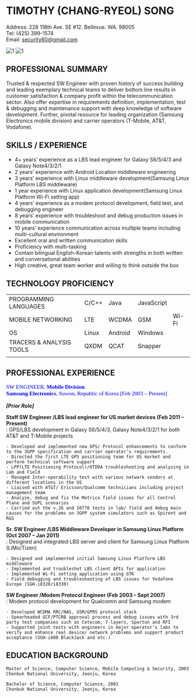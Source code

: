 # TIMOTHY (CHANG-RYEOL) SONG
Address: 228 118th Ave. SE #12. Bellevue. WA. 98005
<br>
Tel: (425) 399-1574
<br>
Email: security60@gmail.com

<img class="w25percent" src="/images/resume.png" alt="1">
<img class="w30percent" src="/images/resume.png" alt="1">

## PROFESSIONAL SUMMARY
Trusted & respected SW Engineer with proven history of success building and leading exemplary technical teams to deliver bottom line results in customer satisfaction & company profit within the telecommunication sector. Also offer expertise in requirements definition, implementation, test & debugging and maintenance support with deep knowledge of software development. Further, pivotal resource for leading organization (Samsung Electronics mobile division) and carrier operators (T-Mobile, AT&T, Vodafone).


## SKILLS / EXPERIENCE
- 4+ years’ experience as a LBS lead engineer for Galaxy S6/5/4/3 and Galaxy Note4/3/2/1
- 2 years’ experience with Android Location middleware engineering
- 3 years’ experience with Linux middleware development(Samsung Linux Platform LBS middleware)
- 1 year experience with Linux application development(Samsung Linux Platform Wi-Fi setting app)
- 4 years’ experience as a modem protocol development, field test, and debugging engineer
- 8 years’ experience with troubleshoot and debug production issues in mobile communication
- 10 years’ experience communication across multiple teams including multi-cultural environment
- Excellent oral and written communication skills
- Proficiency with multi-tasking
- Contain bilingual English-Korean talents with strengths in both written and conversational abilities
- High creative, great team worker and willing to think outside the box

## TECHNOLOGY PROFICIENCY
|  |  |  |  | |
--- | --- | --- | --- | ---
| PROGRAMMING LANGUAGES | C/C++ | Java | JavaScript | |
| MOBILE NETWORKING | LTE | WCDMA | GSM | Wi-Fi |
| OS | Linux | Android | Windows | |
| TRACERS & ANALYSIS TOOLS | QXDM | QCAT | Snapper | |
|  |  |  |  | |

## PROFESSIONAL EXPERIENCE
<p style="font-size:110%;font-family:verdana;color:blue;">SW ENGINEER, <b>Mobile Division</b><br>
<b>Samsung Electronics</b>, Suwon, Republic of Korea [Feb 2003 – Present]</p>

***[Prior Role]***

**Staff SW Engineer /LBS lead engineer for US market devices (Feb 2011 – Present)**<br>
: GPS/LBS development in Galaxy S6/5/4/3, Galaxy Note4/3/2/1 for both AT&T and T-Mobile projects
```
- Developed and implemented new GPS/ Protocol enhancements to conform to the 3GPP specification and carrier operator’s requirements.
- Directed the first LTE GPS positioning team for US market and perform technical software support
- LPP(LTE Positioning Protocol)/OTDOA troubleshooting and analyzing in Lab and Field 
- Managed Inter-operability test with various network vendors at different locations in the US
- Liaised with AT&T/ Ericsson/Qualcomm technicians including project management team
- Analyze, debug and fix the Metrico field issues for all Control Plane and SUPL scenarios
- Carried out the v.26 and 10776 tests in lab/ field and debug main causes for the problems on 3GPP system simulators such as Spirent and R&S
```

**Sr. SW Engineer /LBS Middleware Developer in Samsung Linux Platform (Oct 2007 – Jan 2011)**<br>
: Designed and integrated LBS server and client for Samsung Linux Platform (LiMo/Tizen)
```
- Designed and implemented initial Samsung Linux Platform LBS middleware
- Implemented and troubleshot LBS client APIs for application
- Implemented Wi-Fi setting application using GTK
- Field debugging and troubleshooting of LBS issues for Vodafone Europe (SGH-i8320/i8330)
```

**SW Engineer /Modem Protocol Engineer (Feb 2003 – Sept 2007)**<br>
: Modem protocol development for Qualcomm and Samsung modem
```
- Developed WCDMA RRC/NAS, GSM/GPRS protocol stack
- Spearheaded GCF/PTCRB approval process and debug issues with 3rd party test companies such as Cetecom, 7-layers, Sporton and RFI
- Supported joint tests with engineers in major operator’s labs to verify and enhance real device/ network problems and support product acceptance (SGH-i600 BlackJack and etc.)
```
## EDUCATION BACKGROUND
```
Master of Science, Computer Science, Mobile Computing & Security, 2003
Chonbuk National University, Jeonju, Korea
```
```
Bachelor of Science, Computer Science, 2001
Chonbuk National University, Jeonju, Korea
```